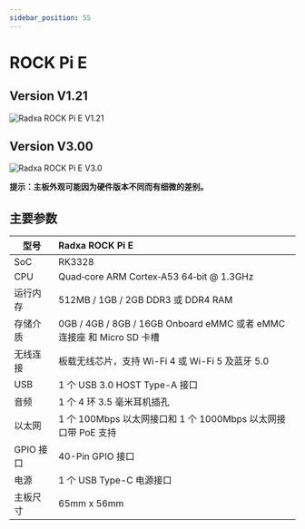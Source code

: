 ```yaml
---
sidebar_position: 55
---
```


# ROCK Pi E

## Version V1.21

![Radxa ROCK Pi E V1.21](/img/rockpi/pie/marked_rock_pi_e_v1210.webp)

## Version V3.00

![Radxa ROCK Pi E V3.0](/img/rockpi/pie/marked_rock_pi_e_v3000.webp)

**提示：主板外观可能因为硬件版本不同而有细微的差别。**

## 主要参数

| 型号      | Radxa ROCK Pi E                                                       |
| --------- | :-------------------------------------------------------------------- |
| SoC       | RK3328                                                                |
| CPU       | Quad‑core ARM Cortex‑A53 64‑bit @ 1.3GHz                              |
| 运行内存  | 512MB / 1GB / 2GB DDR3 或 DDR4 RAM                                    |
| 存储介质  | 0GB / 4GB / 8GB / 16GB Onboard eMMC 或者 eMMC 连接座 和 Micro SD 卡槽 |
| 无线连接  | 板载无线芯片，支持 Wi-Fi 4 或 Wi-Fi 5 及蓝牙 5.0                      |
| USB       | 1 个 USB 3.0 HOST Type-A 接口                                         |
| 音频      | 1 个 4 环 3.5 毫米耳机插孔                                            |
| 以太网    | 1 个 100Mbps 以太网接口和 1 个 1000Mbps 以太网接口带 PoE 支持         |
| GPIO 接口 | 40-Pin GPIO 接口                                                      |
| 电源      | 1 个 USB Type-C 电源接口                                              |
| 主板尺寸  | 65mm x 56mm                                                           |
